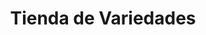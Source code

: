 ---
title: "Tienda de Variedades"
url: /ciudad-satelite/tienda-de-variedades-calle-30-c/
shop: comodidad
---